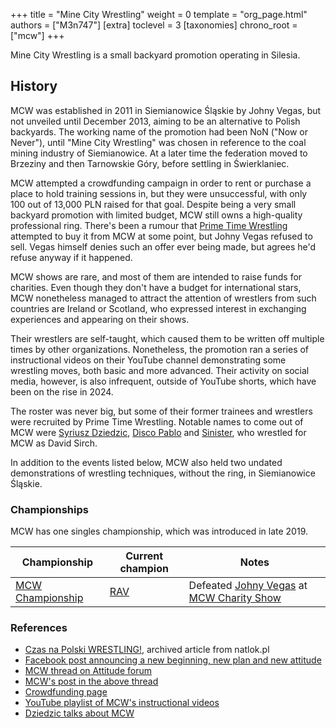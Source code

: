 +++
title = "Mine City Wrestling"
weight = 0
template = "org_page.html"
authors = ["M3n747"]
[extra]
toclevel = 3
[taxonomies]
chrono_root = ["mcw"]
+++

Mine City Wrestling is a small backyard promotion operating in Silesia.

## History

MCW was established in 2011 in Siemianowice Śląskie by Johny Vegas, but not unveiled until December 2013, aiming to be an alternative to Polish backyards.
The working name of the promotion had been NoN ("Now or Never"), until "Mine City Wrestling" was chosen in reference to the coal mining industry of Siemianowice.
At a later time the federation moved to Brzeziny and then Tarnowskie Góry, before settling in Świerklaniec.

MCW attempted a crowdfunding campaign in order to rent or purchase a place to hold training sessions in, but they were unsuccessful, with only 100 out of 13,000 PLN raised for that goal.
Despite being a very small backyard promotion with limited budget, MCW still owns a high-quality professional ring.
There's been a rumour that [Prime Time Wrestling](@/o/ptw.md) attempted to buy it from MCW at some point, but Johny Vegas refused to sell.
Vegas himself denies such an offer ever being made, but agrees he'd refuse anyway if it happened.

MCW shows are rare, and most of them are intended to raise funds for charities.
Even though they don't have a budget for international stars, MCW nonetheless managed to attract the attention of wrestlers from such countries are Ireland or Scotland,
who expressed interest in exchanging experiences and appearing on their shows.

Their wrestlers are self-taught, which caused them to be written off multiple times by other organizations.
Nonetheless, the promotion ran a series of instructional videos on their YouTube channel demonstrating some wrestling moves, both basic and more advanced.
Their activity on social media, however, is also infrequent, outside of YouTube shorts, which have been on the rise in 2024.

The roster was never big, but some of their former trainees and wrestlers were recruited by Prime Time Wrestling.
Notable names to come out of MCW were [Syriusz Dziedzic](@/w/dziedzic.md), [Disco Pablo](@/w/disco-pablo.md) and [Sinister](@/w/sinister.md), who wrestled for MCW as David Sirch.

In addition to the events listed below, MCW also held two undated demonstrations of wrestling techniques, without the ring, in Siemianowice Śląskie.

### Championships

MCW has one singles championship, which was introduced in late 2019.

| Championship | Current champion | Notes |
|---|---|---|
| [MCW Championship](@/c/mcw-championship.md) | [RAV](@/w/rav.md) | Defeated [Johny Vegas](@/w/johny-vegas.md) at [MCW Charity Show](@/e/mcw/2022-10-15-mcw-charity-show.md) |

### References

- [Czas na Polski WRESTLING!](https://web.archive.org/web/20160527112136/http://natlok.pl/czas-na-polski-wrestling/), archived article from natlok.pl
- [Facebook post announcing a new beginning, new plan and new attitude](https://www.facebook.com/minecitywrestling/posts/pfbid02zVfpG1gojMXq5jBkAVcqPMjnAmPLyhrNwqB78upeCzGchKRKKLJHd8zP6w7o1BQpl)
- [MCW thread on Attitude forum](https://forum.wrestling.pl/topic/34470-mcw-mine-city-wrestling/)
- [MCW's post in the above thread](https://forum.wrestling.pl/topic/34470-mcw-mine-city-wrestling/page/2/#comment-341346)
- [Crowdfunding page](https://wspieram.to/mcwwrestling)
- [YouTube playlist of MCW's instructional videos](https://www.youtube.com/playlist?list=PL2kby3nr3FjcQFyp_hr73GMhmD9iiOdAd)
- [Dziedzic talks about MCW](https://www.youtube.com/live/-mveTz3FApQ?si=GrAXj1vj7GMkwEdt&t=5200)
